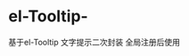 # el-Tooltip-
基于el-Tooltip 文字提示二次封装
全局注册后使用
		<ellipsis-tooltip :text="scoped.row.planName" placement="top">
		</ellipsis-tooltip>
